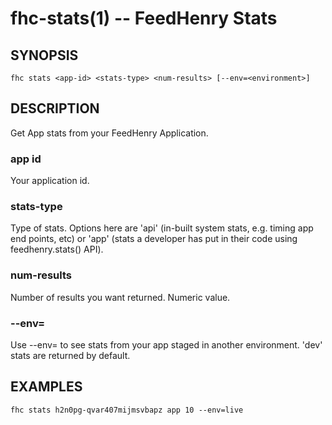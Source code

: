 fhc-stats(1) -- FeedHenry Stats
===============================
## SYNOPSIS

    fhc stats <app-id> <stats-type> <num-results> [--env=<environment>]

## DESCRIPTION

Get App stats from your FeedHenry Application.

### app id

Your application id.

### stats-type

Type of stats. Options here are 'api' (in-built system stats, e.g. timing app end points, etc) or 'app' (stats a developer has put in their code using feedhenry.stats() API).

### num-results

Number of results you want returned. Numeric value.

### --env=<environment>

Use --env=<environment> to see stats from your app staged in another environment. 'dev' stats are returned by default.

## EXAMPLES
    fhc stats h2n0pg-qvar407mijmsvbapz app 10 --env=live
